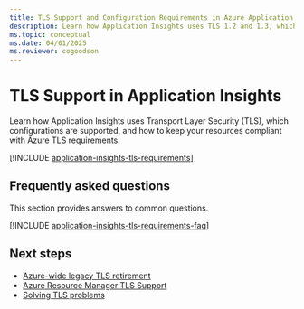 ```yaml
---
title: TLS Support and Configuration Requirements in Azure Application Insights
description: Learn how Application Insights uses TLS 1.2 and 1.3, which configurations are supported, and what changes take effect after the Azure-wide TLS retirement.
ms.topic: conceptual
ms.date: 04/01/2025
ms.reviewer: cogoodson
---
```


# TLS Support in Application Insights

Learn how Application Insights uses Transport Layer Security (TLS), which configurations are supported, and how to keep your resources compliant with Azure TLS requirements.

[!INCLUDE [application-insights-tls-requirements](includes/application-insights-tls-requirements.md)]

## Frequently asked questions

This section provides answers to common questions.

[!INCLUDE [application-insights-tls-requirements-faq](includes/application-insights-tls-requirements-faq.md)]

## Next steps

- [Azure-wide legacy TLS retirement](https://azure.microsoft.com/updates/azure-support-tls-will-end-by-31-october-2024-2/)
- [Azure Resource Manager TLS Support](/azure/azure-resource-manager/management/tls-support)
- [Solving TLS problems](/security/engineering/solving-tls1-problem)